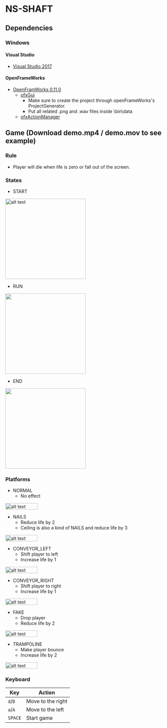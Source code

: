 # NS-SHAFT

## Dependencies

### Windows

#### Visual Studio

- [Visual Studio 2017](https://visualstudio.microsoft.com/)

#### OpenFrameWorks

- [OpenFramWorks 0.11.0](https://openframeworks.cc/)
  - [ofxGui](https://openframeworks.cc/documentation/ofxGui/)
    - Make sure to create the project through openFrameWorks's ProjectGenerator.
    - Put all related .png and .wav files inside \bin\data
  - [ofxActionManager](https://github.com/Furkanzmc/ofxActionManager)
  
## Game (Download demo.mp4 / demo.mov to see example)

### Rule

- Player will die when life is zero or fall out of the screen.

### States

- START
<img src="https://github.com/CS126FA19/fantastic-finale-914-Chu/blob/master/pics/start.PNG" alt="alt text" width="250" height="250">

- RUN
<img src="https://github.com/CS126FA19/fantastic-finale-914-Chu/blob/master/pics/Run.PNG" width="250" height="250">

- END
<img src="https://github.com/CS126FA19/fantastic-finale-914-Chu/blob/master/pics/End.PNG" width="250" height="250">

### Platforms

- NORMAL
  * No effect
<img src="https://github.com/CS126FA19/fantastic-finale-914-Chu/blob/master/pics/normal.png" alt="alt text" width="100" height="20">

- NAILS
  * Reduce life by 2
  * Ceiling is also a kind of NAILS and reduce life by 3
<img src="https://github.com/CS126FA19/fantastic-finale-914-Chu/blob/master/pics/nails.png" alt="alt text" width="100" height="20">

- CONVEYOR_LEFT
  * Shift player to left
  * Increase life by 1
<img src="https://github.com/CS126FA19/fantastic-finale-914-Chu/blob/master/pics/conveyor_left.png" alt="alt text" width="100" height="20">

- CONVEYOR_RIGHT
  * Shift player to right
  * Increase life by 1
<img src="https://github.com/CS126FA19/fantastic-finale-914-Chu/blob/master/pics/conveyor_right.png" alt="alt text" width="100" height="20">

- FAKE
  * Drop player
  * Reduce life by 2
<img src="https://github.com/CS126FA19/fantastic-finale-914-Chu/blob/master/pics/fake.png" alt="alt text" width="100" height="20">

- TRAMPOLINE
  * Make player bounce
  * Increase life by 2
<img src="https://github.com/CS126FA19/fantastic-finale-914-Chu/blob/master/pics/trampoline.png" alt="alt text" width="100" height="20">

### Keyboard

| Key      | Action                                                      |
|----------|-------------------------------------------------------------|
| `d`/`D`  | Move to the right                                           |
| `a`/`A`  | Move to the left                                            |
| `SPACE`  | Start game                                                  |


